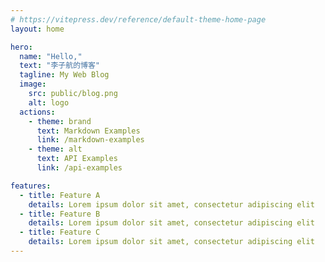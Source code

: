 ```yaml
---
# https://vitepress.dev/reference/default-theme-home-page
layout: home

hero:
  name: "Hello,"
  text: "李子航的博客"
  tagline: My Web Blog
  image:
    src: public/blog.png
    alt: logo
  actions:
    - theme: brand
      text: Markdown Examples
      link: /markdown-examples
    - theme: alt
      text: API Examples
      link: /api-examples

features:
  - title: Feature A
    details: Lorem ipsum dolor sit amet, consectetur adipiscing elit
  - title: Feature B
    details: Lorem ipsum dolor sit amet, consectetur adipiscing elit
  - title: Feature C
    details: Lorem ipsum dolor sit amet, consectetur adipiscing elit
---
```


